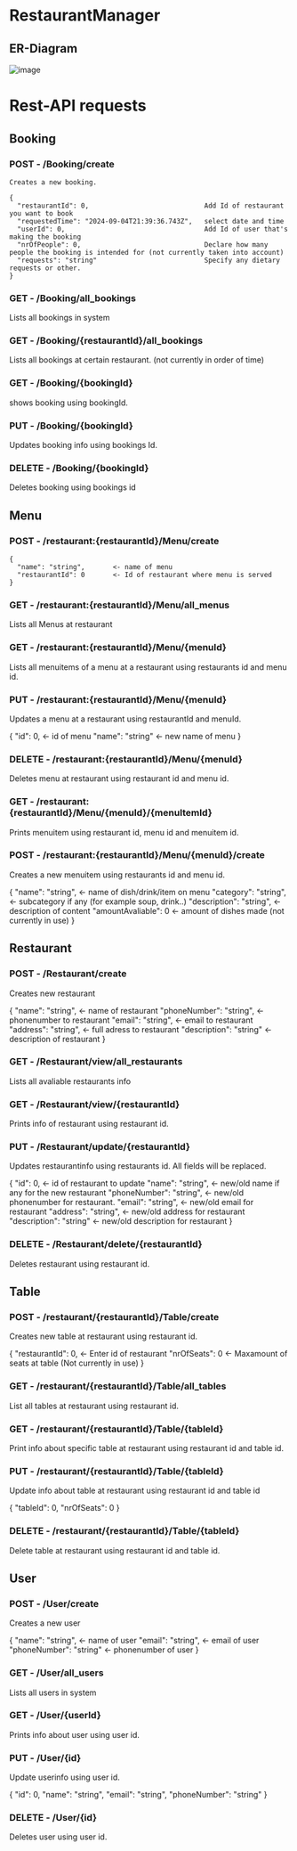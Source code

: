 # RestaurantManager

## ER-Diagram

![image](https://github.com/user-attachments/assets/cf97868f-a305-4268-95f5-3e5aa0eb2900)

# Rest-API requests

## Booking

### POST - /Booking/create
```
Creates a new booking.

{
  "restaurantId": 0,                             Add Id of restaurant you want to book
  "requestedTime": "2024-09-04T21:39:36.743Z",   select date and time
  "userId": 0,                                   Add Id of user that's making the booking
  "nrOfPeople": 0,                               Declare how many people the booking is intended for (not currently taken into account)
  "requests": "string"                           Specify any dietary requests or other.
}
```
### GET - /Booking/all_bookings

Lists all bookings in system

### GET - /Booking/{restaurantId}/all_bookings

Lists all bookings at certain restaurant.
(not currently in order of time)

### GET - /Booking/{bookingId}

shows booking using bookingId.

### PUT - /Booking/{bookingId}

Updates booking info using bookings Id.

### DELETE - /Booking/{bookingId}

Deletes booking using bookings id



## Menu

### POST - /restaurant:{restaurantId}/Menu/create
```
{
  "name": "string",       <- name of menu
  "restaurantId": 0       <- Id of restaurant where menu is served
}
```
### GET  - /restaurant:{restaurantId}/Menu/all_menus

Lists all Menus at restaurant

### GET - /restaurant:{restaurantId}/Menu/{menuId}

Lists all menuitems of a menu at a restaurant using restaurants id and menu id.

### PUT - /restaurant:{restaurantId}/Menu/{menuId}

Updates a menu at a restaurant using restaurantId and menuId.

{
  "id": 0,           <- id of menu
  "name": "string"   <- new name of menu
}

### DELETE - /restaurant:{restaurantId}/Menu/{menuId}

Deletes menu at restaurant using restaurant id and menu id.

### GET - /restaurant:{restaurantId}/Menu/{menuId}/{menuItemId}

Prints menuitem using restaurant id, menu id and menuitem id.

### POST - /restaurant:{restaurantId}/Menu/{menuId}/create

Creates a new menuitem using restaurants id and menu id.

{
  "name": "string",           <- name of dish/drink/item on menu
  "category": "string",       <- subcategory if any (for example soup, drink..)
  "description": "string",    <- description of content
  "amountAvaliable": 0        <- amount of dishes made (not currently in use)
}

## Restaurant

### POST - /Restaurant/create

Creates new restaurant

{
  "name": "string",           <- name of restaurant 
  "phoneNumber": "string",    <- phonenumber to restaurant
  "email": "string",          <- email to restaurant
  "address": "string",        <- full adress to restaurant
  "description": "string"     <- description of restaurant
}

### GET - /Restaurant/view/all_restaurants

Lists all avaliable restaurants info

### GET - /Restaurant/view/{restaurantId}

Prints info of restaurant using restaurant id.

### PUT - /Restaurant/update/{restaurantId}

Updates restaurantinfo using restaurants id. All fields will be replaced.

{
  "id": 0, <- id of restaurant to update
  "name": "string", <-  new/old name if any for the new restaurant
  "phoneNumber": "string", <- new/old  phonenumber for restaurant.
  "email": "string", <- new/old  email for restaurant
  "address": "string", <- new/old address for restaurant
  "description": "string" <- new/old description for restaurant
}

### DELETE - /Restaurant/delete/{restaurantId}

Deletes restaurant using restaurant id.


## Table

### POST - /restaurant/{restaurantId}/Table/create

Creates new table at restaurant using restaurant id.

{
  "restaurantId": 0,    <- Enter id of restaurant
  "nrOfSeats": 0        <- Maxamount of seats at table (Not currently in use)
}

### GET - /restaurant/{restaurantId}/Table/all_tables

List all tables at restaurant using restaurant id.

### GET - /restaurant/{restaurantId}/Table/{tableId}

Print info about specific table at restaurant using restaurant id and table id.

### PUT - /restaurant/{restaurantId}/Table/{tableId}

Update info about table at restaurant using restaurant id and table id

{
  "tableId": 0,
  "nrOfSeats": 0
}

### DELETE - /restaurant/{restaurantId}/Table/{tableId}

Delete table at restaurant using restaurant id and table id.


## User

### POST - /User/create

Creates a new user 

{
  "name": "string",         <- name of user
  "email": "string",        <- email of user
  "phoneNumber": "string"   <- phonenumber of user
}

### GET - /User/all_users

Lists all users in system

### GET - /User/{userId}

Prints info about user using user id.

### PUT - /User/{id}

Update userinfo using user id. 

{
  "id": 0,
  "name": "string",
  "email": "string",
  "phoneNumber": "string"
}

### DELETE - /User/{id}

Deletes user using user id.
